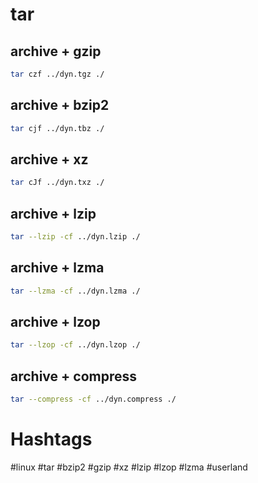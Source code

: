 # tar

## archive + gzip
```bash
tar czf ../dyn.tgz ./
```
## archive + bzip2
```bash
tar cjf ../dyn.tbz ./
```
## archive + xz
```bash
tar cJf ../dyn.txz ./
```
## archive + lzip
```bash
tar --lzip -cf ../dyn.lzip ./
```
## archive + lzma
```bash
tar --lzma -cf ../dyn.lzma ./
```
## archive + lzop
```bash
tar --lzop -cf ../dyn.lzop ./
```
## archive + compress
```bash
tar --compress -cf ../dyn.compress ./
```

# Hashtags

#linux #tar #bzip2 #gzip #xz #lzip #lzop #lzma #userland